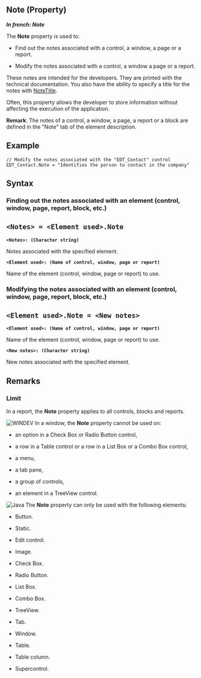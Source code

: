 


## Note (Property)

***In french: Note***
	



<a name="XUse"></a>
<a name="Use"></a>
<a name="description"></a>
The **Note** property is used to:

- Find out the notes associated with a control, a window, a page or a report.

- Modify the notes associated with a control, a window a page or a report.




These notes are intended for the developers. They are printed with the technical documentation. You also have the ability to specify a title for the notes with [NoteTitle](../Proprietes/2510121.md).

Often, this property allows the developer to store information without affecting the execution of the application.

**Remark**: The notes of a control, a window, a page, a report or a block are defined in the "Note" tab of the element description.


<a name="Example1"></a>
<a name="sample_code"></a>

## Example


```wl
// Modify the notes associated with the "EDT_Contact" control
EDT_Contact.Note = "Identifies the person to contact in the company"
```

<a name="XSYNTAX"></a>
<a name="SYNTAX1"></a>

## Syntax

### Finding out the notes associated with an element (control, window, page, report, block, etc.)

`<Notes> = <Element used>.Note`
---

**`<Notes>: (Character string)`**

Notes associated with the specified element.

**`<Element used>: (Name of control, window, page or report)`**

Name of the element (control, window, page or report) to use.   


<a name="SYNTAX2"></a>

### Modifying the notes associated with an element (control, window, page, report, block, etc.)

`<Element used>.Note = <New notes>`
---

**`<Element used>: (Name of control, window, page or report)`**

Name of the element (control, window, page or report) to use.  

**`<New notes>: (Character string)`**

New notes associated with the specified element.  



<a name="NOTE0"></a>
<a name="NOTE0_1"></a>

## Remarks


### Limit
<a name="limit_ELTPARAGRAPHE000109"></a>

In a report, the **Note** property applies to all controls, blocks and reports.

![WINDEV](https://doc.pcsoft.fr/ext/images/us/WD.png) In a window, the **Note** property cannot be used on:

- an option in a Check Box or Radio Button control,

- a row in a Table control or a row in a List Box or a Combo Box control,

- a menu, 

- a tab pane,

- a group of controls,

- an element in a TreeView control.


![Java](https://doc.pcsoft.fr/ext/images/us/JAVA.png) The **Note** property can only be used with the following elements:

- Button.

- Static.

- Edit control.

- Image.

- Check Box.

- Radio Button.

- List Box.

- Combo Box.

- TreeView.

- Tab.

- Window.

- Table.

- Table column.

- Supercontrol.





